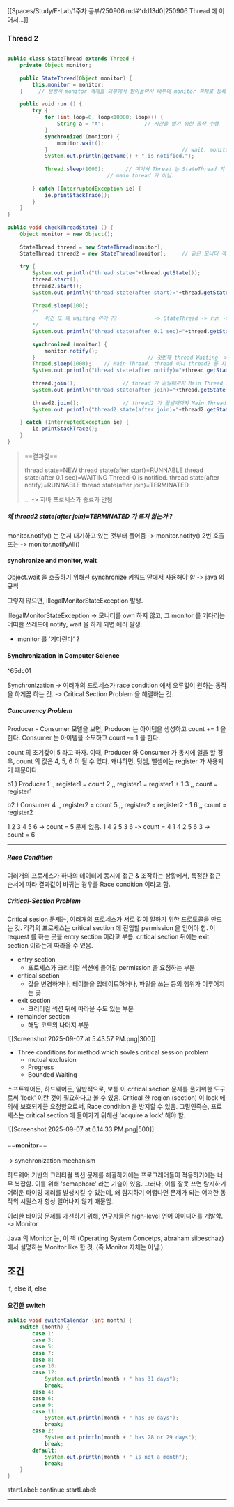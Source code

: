 
[[Spaces/Study/F-Lab/1주차 공부/250906.md#^dd13d0|250906 Thread 에 이어서...]]

### Thread 2



```java

public class StateThread extends Thread {  
    private Object monitor;  
  
    public StateThread(Object monitor) {  
        this.monitor = monitor;  
    }     // 생성시 monitor 객체를 외부에서 받아들여서 내부에 monitor 객체로 등록.  
  
    public void run () {  
        try {  
            for (int loop=0; loop<10000; loop++) {  
                String a = "A";             // 시간을 벌기 위한 동작 수행  
            }  
            synchronized (monitor) {  
                monitor.wait();  
            }                                           // wait. monitor.wait() 이 synchronized 되어 있으므로, 외부에서 하나의 쓰레드만 동시 실행 가능.  
            System.out.println(getName() + " is notified.");  
  
            Thread.sleep(1000);       // 여기서 Thread 는 StateThread 의 객체로 start 하는 쓰레드.  
                                // main thread 가 아님.  
  
        } catch (InterruptedException ie) {  
            ie.printStackTrace();  
        }  
    }  
}  
  
public void checkThreadState3 () {  
    Object monitor = new Object();  
  
    StateThread thread = new StateThread(monitor);  
    StateThread thread2 = new StateThread(monitor);     // 같은 모니터 객체를 서로 다른 두 쓰레드가 객체로 쓴다.  
  
    try {  
        System.out.println("thread state="+thread.getState());  
        thread.start();  
        thread2.start();  
        System.out.println("thread state(after start)="+thread.getState());  
  
        Thread.sleep(100);  
        /*  
            이건 또 왜 waiting 이야 ??            -> StateThread -> run -> monitor.wait()         
		*/        
        System.out.println("thread state(after 0.1 sec)="+thread.getState());  
  
        synchronized (monitor) {  
            monitor.notify();  
		}                                    // 첫번째 thread Waiting -> Runnable
        Thread.sleep(1000);    // Main Thread. thread 이나 thread2 를 지칭하는 것이 아님.  
        System.out.println("thread state(after notify)="+thread.getState());   // -> sleep 이므로 Timed Waiting
  
        thread.join();               // thread 가 끝날때까지 Main Thread 가 기다림 
        System.out.println("thread state(after join)="+thread.getState());  // -> Terminated. 
  
        thread2.join();              // thread2 가 끝낼때까지 Main Thread 기다림  
        System.out.println("thread2 state(after join)="+thread2.getState());    // 근데 이게 실행이 안된다.  
  
    } catch (InterruptedException ie) {  
        ie.printStackTrace();  
    }  
}

```

> ==결과값==
> 
> thread state=NEW
> thread state(after start)=RUNNABLE
> thread state(after 0.1 sec)=WAITING
> Thread-0 is notified.
> thread state(after notify)=RUNNABLE
> thread state(after join)=TERMINATED
> 
> ... -> 자바 프로세스가 종료가 안됨

##### 왜 thread2 state(after join)=TERMINATED 가 뜨지 않는가 ?

monitor.notify() 는 먼저 대기하고 있는 것부터 풀어줌
-> monitor.notify() 2번 호출 또는
-> monitor.notifyAll()


#### synchronize and monitor, wait

Object.wait 을 호출하기 위해선 synchronize 키워드 안에서 사용해야 함 -> java 의 규칙

그렇지 않으면, IllegalMonitorStateException 발생.

IllegalMonitorStateException 
-> 모니터를 own 하지 않고, 그 monitor 를 기다리는 어떠한 쓰레드에 notify, wait 을 하게 되면 에러 발생.

- monitor 를 '기다린다' ?



#### Synchronization in Computer Science

^65dc01

Synchronization
-> 여러개의 프로세스가 race condition 에서 오류없이 원하는 동작을 하게끔 하는 것.
-> Critical Section Problem 을 해결하는 것.

##### Concurrency Problem 

Producer - Consumer 모델을 보면, Producer 는 아이템을 생성하고 count += 1 을 한다.
Consumer 는 아이템을 소모하고 count -= 1 을 한다.

count 의 초기값이 5 라고 하자.
이때, Producer 와 Consumer 가 동시에 일을 할 경우, count 의 값은 4, 5, 6 이 될 수 있다.
왜냐하면, 덧셈, 뺄셈에는 register 가 사용되기 때문이다.

b1 ) Producer
1 ,, register1 = count
2 ,, register1 = register1 + 1
3 ,, count = register1

b2 ) Consumer
4 ,, register2 = count
5 ,, register2 = register2 - 1
6 ,, count = register2

1 2 3 4 5 6 -> count = 5 문제 없음.
1 4 2 5 3 6 -> count = 4 
1 4 2 5 6 3 -> count = 6

---

##### Race Condition

여러개의 프로세스가 하나의 데이터에 동시에 접근 & 조작하는 상황에서,
특정한 접근 순서에 따라 결과값이 바뀌는 경우를 Race condition 이라고 함.

##### Critical-Section Problem

Critical sesion 문제는, 여러개의 프로세스가 서로 같이 일하기 위한 프로토콜을 만드는 것.
각각의 프로세스는 critical section 에 진입할 permission 을 얻어야 함.
이 request 를 하는 곳을 entry section 이라고 부름.
critical section 뒤에는 exit section 이라는게 따라올 수 있음.

- entry section
	- 프로세스가 크리티컬 섹션에 들어갈 permission 을 요청하는 부분
- critical section
	- 값을 변경하거나, 테이블을 업데이트하거나, 파일을 쓰는 등의 행위가 이루어지는 곳
- exit section
	- 크리티컬 섹션 뒤에 따라올 수도 있는 부분
- remainder section
	- 해당 코드의 나머지 부분

![[Screenshot 2025-09-07 at 5.43.57 PM.png|300]]

- Three conditions for method which sovles critical session problem 
	- mutual exclusion
	- Progress
	- Bounded Waiting


소프트웨어든, 하드웨어든, 일반적으로, 보통 이 critical section 문제를 풀기위한 도구로써 'lock' 이란 것이 필요하다고 볼 수 있음.
Critical 한 region (section) 이 lock 에 의해 보호되게끔 요청함으로써, Race condition 을 방지할 수 있음.
그말인즉슨, 프로세스는 critical section 에 들어가기 위해선 'acquire a lock' 해야 함.

![[Screenshot 2025-09-07 at 6.14.33 PM.png|500]]


#### ==monitor==
-> synchronization mechanism

하드웨어 기반의 크리티컬 섹션 문제를 해결하기에는 프로그래머들이 적용하기에는 너무 복잡함.
이를 위해 'semaphore' 라는 기술이 있음.
그러나, 이를 잘못 쓰면 탐지하기 어려운 타이밍 에러를 발생시킬 수 있는데, 왜 탐지하기 어렵나면 문제가 되는 어떠한 동작의 시퀀스가 항상 일어나지 않기 때문임.

이러한 타이밍 문제를 개선하기 위해, 연구자들은 high-level 언어 아이디어를 개발함. -> Monitor

Java 의 Monitor 는, 이 책 (Operating System Concetps, abraham silbeschaz) 에서 설명하는 Monitor like 한 것. (즉 Monitor 자체는 아님.)



## 조건

if, else if, else

#### 요긴한 switch

```java
public void switchCalendar (int month) {  
    switch (month) {  
        case 1:  
        case 3:  
        case 5:  
        case 7:  
        case 8:  
        case 10:  
        case 12:  
            System.out.println(month + " has 31 days");  
            break;  
        case 4:  
        case 6:  
        case 9:  
        case 11:  
            System.out.println(month + " has 30 days");  
            break;  
        case 2:  
            System.out.println(month + " has 28 or 29 days");  
            break;  
        default:  
            System.out.println(month + " is not a month");  
            break;  
    }  
}
```


startLabel:
continue startLabel:

---


